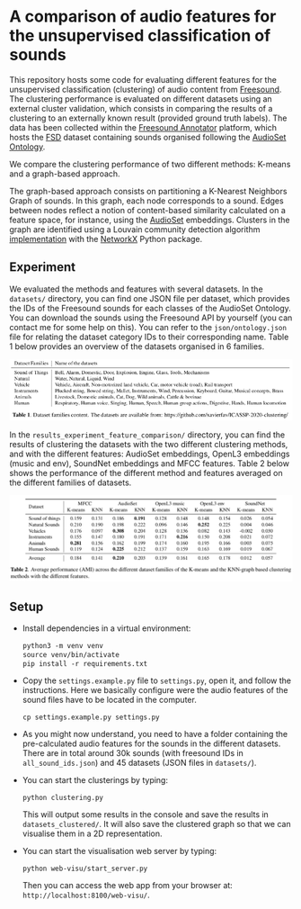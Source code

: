 # A comparison of audio features for the unsupervised classification of sounds

This repository hosts some code for evaluating different features for the unsupervised classification (clustering) of audio content from [Freesound](https://freesound.org/).
The clustering performance is evaluated on different datasets using an external cluster validation, which consists in comparing the results of a clustering to an externally known result (provided ground truth labels). The data has been collected within the [Freesound Annotator](https://annotator.freesound.org/) platform, which hosts the [FSD](https://annotator.freesound.org/fsd/explore/) dataset containing sounds organised following the [AudioSet Ontology](https://research.google.com/audioset/ontology/index.html).

We compare the clustering performance of two different methods: K-means and a graph-based approach.

The graph-based approach consists on partitioning a K-Nearest Neighbors Graph of sounds.
In this graph, each node corresponds to a sound.
Edges between nodes reflect a notion of content-based similarity calculated on a feature space, for instance, using the [AudioSet](https://research.google.com/audioset/) embeddings.
Clusters in the graph are identified using a Louvain community detection algorithm [implementation](https://github.com/taynaud/python-louvain/tree/networkx2) with the [NetworkX](https://networkx.github.io/) Python package.


## Experiment

We evaluated the methods and features with several datasets. In the `datasets/` directory, you can find one JSON file per dataset, which provides the IDs of the Freesound sounds for each classes of the AudioSet Ontology. You can download the sounds using the Freesound API by yourself (you can contact me for some help on this).
You can refer to the `json/ontology.json` file for relating the dataset category IDs to their corresponding name. Table 1 below provides an overview of the datasets organised in 6 families.

![Alt text](img/table_dataset_icassp_2020.png)

In the `results_experiment_feature_comparison/` directory, you can find the results of clustering the datasets with the two different clustering methods, and with the different features: AudioSet embeddings, OpenL3 embeddings (music and env), SoundNet embeddings and MFCC features. Table 2 below shows the performance of the different method and features averaged on the different families of datasets. 

![Alt text](img/table_results_icassp_2020.png)


## Setup

- Install dependencies in a virtual environment:
  ```
  python3 -m venv venv
  source venv/bin/activate
  pip install -r requirements.txt
  ```

- Copy the `settings.example.py` file to `settings.py`, open it, and follow the instructions. Here we basically configure were the audio features of the sound files have to be located in the computer.
  ```
  cp settings.example.py settings.py
  ```

- As you might now understand, you need to have a folder containing the pre-calculated audio features for the sounds in the different datasets. There are in total around 30k sounds (with freesound IDs in `all_sound_ids.json`) and 45 datasets (JSON files in `datasets/`).

- You can start the clusterings by typing:
  ```
  python clustering.py
  ```
  This will output some results in the console and save the results in `datasets_clustered/`.
  It will also save the clustered graph so that we can visualise them in a 2D representation.

- You can start the visualisation web server by typing:
  ```
  python web-visu/start_server.py
  ```
  Then you can access the web app from your browser at: `http://localhost:8100/web-visu/`.


